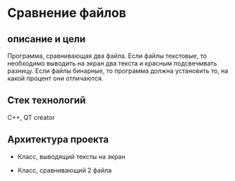 # **Сравнение файлов**

## описание и цели

Программа, сравнивающая два файла. Если файлы текстовые, то необходимо выводить на экран два текста и красным подсвечмвать разницу. Если файлы бинарные, то программа должна установить то, на какой процент они отличаются.

## Стек технологий

С++, QT creator

## Архитектура проекта

* Класс, выводящий тексты на экран

* Класс, сравнивающий 2 файла

